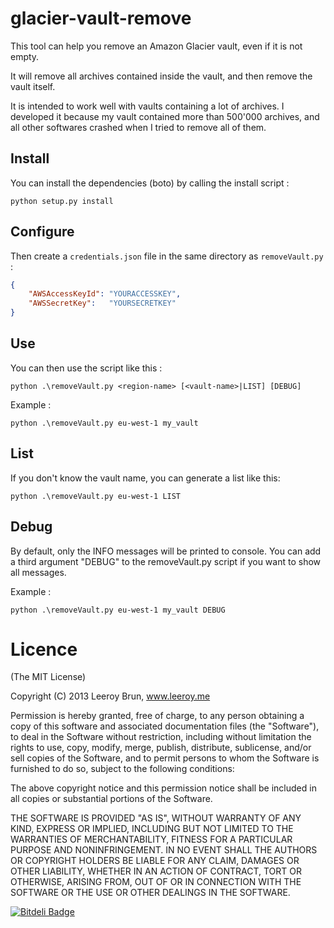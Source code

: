 glacier-vault-remove
======================

This tool can help you remove an Amazon Glacier vault, even if it is not empty.

It will remove all archives contained inside the vault, and then remove the vault itself.

It is intended to work well with vaults containing a lot of archives. I developed it because my vault contained more than 500'000 archives, and all other softwares crashed when I tried to remove all of them.

## Install

You can install the dependencies (boto) by calling the install script :

```shell
python setup.py install
```

## Configure

Then create a `credentials.json` file in the same directory as `removeVault.py` :

```json
{
	"AWSAccessKeyId": "YOURACCESSKEY",
	"AWSSecretKey":   "YOURSECRETKEY"
}
```

## Use

You can then use the script like this :

```shell
python .\removeVault.py <region-name> [<vault-name>|LIST] [DEBUG]
```

Example :

```shell
python .\removeVault.py eu-west-1 my_vault
```

## List

If you don't know the vault name, you can generate a list like this:

```shell
python .\removeVault.py eu-west-1 LIST
```

## Debug

By default, only the INFO messages will be printed to console. You can add a third argument "DEBUG" to the removeVault.py script if you want to show all messages.

Example :

```shell
python .\removeVault.py eu-west-1 my_vault DEBUG
```

Licence
======================
(The MIT License)

Copyright (C) 2013 Leeroy Brun, www.leeroy.me

Permission is hereby granted, free of charge, to any person obtaining a copy of this software and associated documentation files (the "Software"), to deal in the Software without restriction, including without limitation the rights to use, copy, modify, merge, publish, distribute, sublicense, and/or sell copies of the Software, and to permit persons to whom the Software is furnished to do so, subject to the following conditions:

The above copyright notice and this permission notice shall be included in all copies or substantial portions of the Software.

THE SOFTWARE IS PROVIDED "AS IS", WITHOUT WARRANTY OF ANY KIND, EXPRESS OR IMPLIED, INCLUDING BUT NOT LIMITED TO THE WARRANTIES OF MERCHANTABILITY, FITNESS FOR A PARTICULAR PURPOSE AND NONINFRINGEMENT. IN NO EVENT SHALL THE AUTHORS OR COPYRIGHT HOLDERS BE LIABLE FOR ANY CLAIM, DAMAGES OR OTHER LIABILITY, WHETHER IN AN ACTION OF CONTRACT, TORT OR OTHERWISE, ARISING FROM, OUT OF OR IN CONNECTION WITH THE SOFTWARE OR THE USE OR OTHER DEALINGS IN THE SOFTWARE.

[![Bitdeli Badge](https://d2weczhvl823v0.cloudfront.net/leeroybrun/glacier-vault-remove/trend.png)](https://bitdeli.com/free "Bitdeli Badge")
